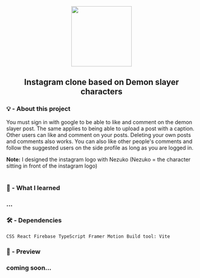 
<div align="center">
 <img src="https://user-images.githubusercontent.com/71933266/190630869-9dc844dd-a66c-4b9a-bae6-19a89e0c253f.png" width='160px'/>

 <h2> Instagram clone based on Demon slayer characters </h2>  
</div>


### 💡 - About this project
You must sign in with google to be able to like and comment on the demon slayer post. The same applies to being able to upload a post with a caption. Other users can like and comment on your posts. Deleting your own posts and comments also works. You can also like other people's comments and follow the 
suggested users on the side profile as long as you are logged in.

**Note:** I designed the instagram logo with Nezuko (Nezuko = the character sitting in front of the instagram logo) <br><br>


### 🧠 - What I learned 

### ...

### 🛠️ - Dependencies 
`CSS` &nbsp;`React` &nbsp;`Firebase` &nbsp;`TypeScript` &nbsp;`Framer Motion` &nbsp;`Build tool: Vite`

### 🎥 - Preview
### coming soon...

